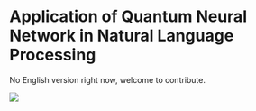 ﻿# Application of Quantum Neural Network in Natural Language Processing

No English version right now, welcome to contribute.

<a href="https://gitee.com/mindspore/docs/blob/r1.2/tutorials/training/source_en/advanced_use/qnn_for_nlp.md" target="_blank"><img src="../_static/logo_source.png"></a>
